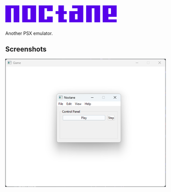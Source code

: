 # !["noctane" in monospace purple text.](ui/images/noctane@2x.png)

Another PSX emulator.

## Screenshots

![A screenshot of the main and game windows of Noctane.](screenshots/noctane.png)
